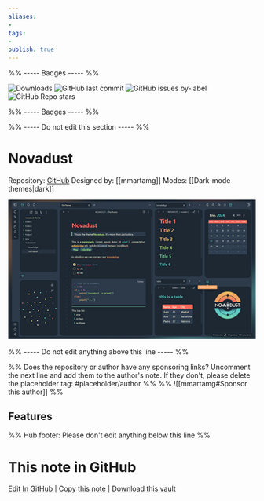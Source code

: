 ```yaml
---
aliases:
- 
tags: 
- 
publish: true
---
```


%% ----- Badges ----- %%

![Downloads](https://img.shields.io/badge/downloads-3304-573E7A?style=for-the-badge&logo=)
![GitHub last commit](https://img.shields.io/github/last-commit/mmartamg/novadust-obsidian?color=573E7A&label=last%20update&logo=github&style=for-the-badge)
![GitHub issues by-label](https://img.shields.io/github/issues/mmartamg/novadust-obsidian/help%20wanted?color=573E7A&logo=github&style=for-the-badge) 
![GitHub Repo stars](https://img.shields.io/github/stars/mmartamg/novadust-obsidian?color=573E7A&logo=github&style=for-the-badge)

%% ----- Badges ----- %%

%% ----- Do not edit this section ----- %%

# Novadust

Repository: [GitHub](https://github.com/mmartamg/novadust-obsidian)
Designed by: [[mmartamg]]
Modes: [[Dark-mode themes|dark]]



![screenshot](https://github.com/mmartamg/novadust-obsidian/raw/HEAD/novadust-img.png)

%% ----- Do not edit anything above this line ----- %% 

%% Does the repository or author have any sponsoring links? Uncomment the next line and add them to the author's note. If they don't, please delete the placeholder tag: #placeholder/author %%
%% ![[mmartamg#Sponsor this author]] %%


## Features



%% Hub footer: Please don't edit anything below this line %%

# This note in GitHub

<span class="git-footer">[Edit In GitHub](https://github.dev/obsidian-community/obsidian-hub/blob/main/02%20-%20Community%20Expansions/02.05%20All%20Community%20Expansions/Themes/Novadust.md "git-hub-edit-note") | [Copy this note](https://raw.githubusercontent.com/obsidian-community/obsidian-hub/main/02%20-%20Community%20Expansions/02.05%20All%20Community%20Expansions/Themes/Novadust.md "git-hub-copy-note") | [Download this vault](https://github.com/obsidian-community/obsidian-hub/archive/refs/heads/main.zip "git-hub-download-vault") </span>
